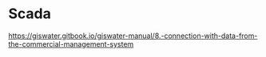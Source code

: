 <script>
    var style = document.createElement('style');
    style.innerHTML = `
        .wy-nav-content {
            width: 100% !important;
            max-width: 100% !important;
            margin: 0 auto !important;
        }
    `;
    document.head.appendChild(style);
</script>

# Scada

https://giswater.gitbook.io/giswater-manual/8.-connection-with-data-from-the-commercial-management-system